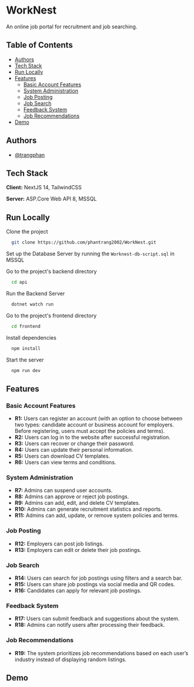 
# WorkNest

An online job portal for recruitment and job searching.

## Table of Contents
- [Authors](#authors)
- [Tech Stack](#tech-stack)
- [Run Locally](#run-locally)
- [Features](#features)
  - [Basic Account Features](#basic-account-features)
  - [System Administration](#system-administration)
  - [Job Posting](#job-posting)
  - [Job Search](#job-search)
  - [Feedback System](#feedback-system)
  - [Job Recommendations](#job-recommendations)
- [Demo](#demo)

## Authors

- [@trangphan](https://www.linkedin.com/authwall?trk=gf&trkInfo=AQEVrVCAevuzzAAAAZTj2g3QlLGlidwFy5swiWIqR1pbfetpbXtKRM-5T2bZInb0dIZy3y6CCHgpOotUSELGuS1ugiRIq6NoaY1jGIWKJ6T_WpWQFvCg0D1jt2o0mnmHwOBLg74=&original_referer=&sessionRedirect=https%3A%2F%2Fwww.linkedin.com%2Fin%2Ftrang-phan-35b823156%2F)


## Tech Stack

**Client:** NextJS 14, TailwindCSS

**Server:** ASP.Core Web API 8, MSSQL


## Run Locally

Clone the project

```bash
  git clone https://github.com/phantrang2002/WorkNest.git
```

Set up the Database Server by running the ```Worknest-db-script.sql``` in MSSQL

Go to the project's backend directory

```bash
  cd api
```

Run the Backend Server

```bash
  dotnet watch run
```

Go to the project's frontend directory

```bash
  cd frontend
```

Install dependencies

```bash
  npm install
```

Start the server

```bash
  npm run dev
```


## Features

### Basic Account Features
- **R1:** Users can register an account (with an option to choose between two types: candidate account or business account for employers. Before registering, users must accept the policies and terms).
- **R2:** Users can log in to the website after successful registration.
- **R3:** Users can recover or change their password.
- **R4:** Users can update their personal information.
- **R5:** Users can download CV templates.
- **R6:** Users can view terms and conditions.

### System Administration
- **R7:** Admins can suspend user accounts.
- **R8:** Admins can approve or reject job postings.
- **R9:** Admins can add, edit, and delete CV templates.
- **R10:** Admins can generate recruitment statistics and reports.
- **R11:** Admins can add, update, or remove system policies and terms.

### Job Posting
- **R12:** Employers can post job listings.
- **R13:** Employers can edit or delete their job postings.

### Job Search
- **R14:** Users can search for job postings using filters and a search bar.
- **R15:** Users can share job postings via social media and QR codes.
- **R16:** Candidates can apply for relevant job postings.

### Feedback System
- **R17:** Users can submit feedback and suggestions about the system.
- **R18:** Admins can notify users after processing their feedback.

### Job Recommendations
- **R19:** The system prioritizes job recommendations based on each user’s industry instead of displaying random listings.
## Demo
 
